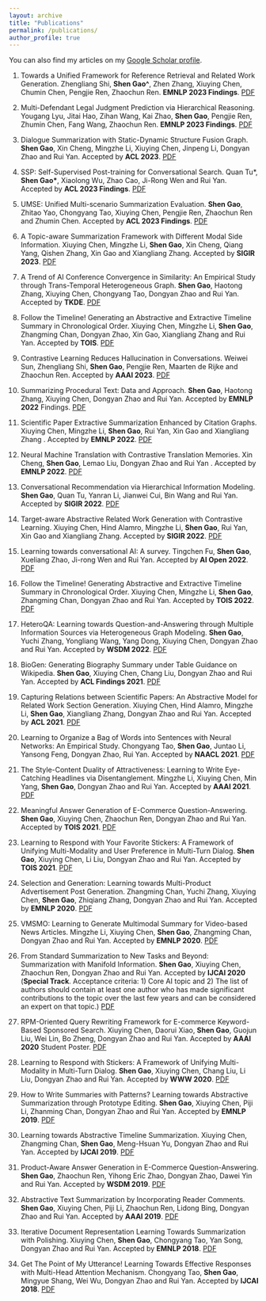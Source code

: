 ```yaml
---
layout: archive
title: "Publications"
permalink: /publications/
author_profile: true
---
```


You can also find my articles on my [Google Scholar profile](https://scholar.google.com/citations?user=Xb5yz-YAAAAJ&hl=zh-CN).

1. Towards a Unified Framework for  Reference Retrieval and Related Work Generation. Zhengliang Shi, **Shen Gao^**, Zhen Zhang, Xiuying Chen, Chumin Chen, Pengjie Ren, Zhaochun Ren. **EMNLP 2023 Findings**. [PDF](/files/2023-emnlp-related-gen.pdf)

2. Multi-Defendant Legal Judgment Prediction via Hierarchical Reasoning. Yougang Lyu, Jitai Hao, Zihan Wang, Kai Zhao, **Shen Gao**, Pengjie Ren, Zhumin Chen, Fang Wang, Zhaochun Ren. **EMNLP 2023 Findings**. [PDF](/files/2023-emnlp-legal.pdf)

1. Dialogue Summarization with Static-Dynamic Structure Fusion Graph. **Shen Gao**, Xin Cheng, Mingzhe Li, Xiuying Chen, Jinpeng Li, Dongyan Zhao and Rui Yan. Accepted by **ACL 2023**. [PDF](/files/2023-acl-dialog-summ.pdf)

1. SSP: Self-Supervised Post-training for Conversational Search. Quan Tu\*, **Shen Gao\***, Xiaolong Wu, Zhao Cao, Ji-Rong Wen and Rui Yan. Accepted by **ACL 2023 Findings**. [PDF](/files/2023-acl-ssp.pdf)

1. UMSE: Unified Multi-scenario Summarization Evaluation. **Shen Gao**, Zhitao Yao, Chongyang Tao, Xiuying Chen, Pengjie Ren, Zhaochun Ren and Zhumin Chen. Accepted by **ACL 2023 Findings**. [PDF](/files/2023-acl-uni-eval.pdf)

1. A Topic-aware Summarization Framework with Different Modal Side Information. Xiuying Chen, Mingzhe Li, **Shen Gao**, Xin Cheng, Qiang Yang, Qishen Zhang, Xin Gao and Xiangliang Zhang. Accepted by **SIGIR 2023**. [PDF](/files/2023-sigir-two-input.pdf)

1. A Trend of AI Conference Convergence in Similarity: An Empirical Study through Trans-Temporal Heterogeneous Graph. **Shen Gao**, Haotong Zhang, Xiuying Chen, Chongyang Tao, Dongyan Zhao and Rui Yan. Accepted by **TKDE**. [PDF](/files/2023-tkde-comf-simi.pdf)

1. Follow the Timeline! Generating an Abstractive and Extractive Timeline Summary in Chronological Order. Xiuying Chen, Mingzhe Li, **Shen Gao**, Zhangming Chan, Dongyan Zhao, Xin Gao, Xiangliang Zhang and Rui Yan. Accepted by **TOIS**. [PDF](/files/2023-tois-timeline.pdf)

1. Contrastive Learning Reduces Hallucination in Conversations. Weiwei Sun, Zhengliang Shi, **Shen Gao**, Pengjie Ren, Maarten de Rijke and Zhaochun Ren. Accepted by **AAAI 2023**. [PDF](/files/2023-aaai-cont-conv.pdf)

1. Summarizing Procedural Text: Data and Approach. **Shen Gao**, Haotong Zhang, Xiuying Chen, Dongyan Zhao and Rui Yan. Accepted by **EMNLP 2022** Findings. [PDF](/files/2022-emnlp-proc-summ.pdf)

1. Scientific Paper Extractive Summarization Enhanced by Citation Graphs. Xiuying Chen, Mingzhe Li, **Shen Gao**, Rui Yan, Xin Gao and Xiangliang Zhang
. Accepted by **EMNLP 2022**. [PDF](/files/2022-emnlp-sci-paper-summ.pdf)

1. Neural Machine Translation with Contrastive Translation Memories. Xin Cheng, **Shen Gao**, Lemao Liu, Dongyan Zhao and Rui Yan
. Accepted by **EMNLP 2022**. [PDF](/files/2022-emnlp-mem-trans.pdf)

1. Conversational Recommendation via Hierarchical Information Modeling. **Shen Gao**, Quan Tu, Yanran Li, Jianwei Cui, Bin Wang and Rui Yan. Accepted by **SIGIR 2022**. [PDF](/files/2022-sigir-conv-rec.pdf)

1. Target-aware Abstractive Related Work Generation with Contrastive Learning. Xiuying Chen, Hind Alamro, Mingzhe Li, **Shen Gao**, Rui Yan, Xin Gao and Xiangliang Zhang. Accepted by **SIGIR 2022**. [PDF](/files/2022-sigir-related-gen.pdf)

1. Learning towards conversational AI: A survey. Tingchen Fu, **Shen Gao**, Xueliang Zhao, Ji-rong Wen and Rui Yan. Accepted by **AI Open 2022**. [PDF](/files/2022-aiopen-dialog-survey.pdf)

1. Follow the Timeline! Generating Abstractive and Extractive Timeline Summary in Chronological Order. Xiuying Chen, Mingzhe Li, **Shen Gao**, Zhangming Chan, Dongyan Zhao and Rui Yan. Accepted by **TOIS 2022**. [PDF](/)

1. HeteroQA: Learning towards Question-and-Answering through Multiple Information Sources via Heterogeneous Graph Modeling. **Shen Gao**, Yuchi Zhang, Yongliang Wang, Yang Dong, Xiuying Chen, Dongyan Zhao and Rui Yan. Accepted by **WSDM 2022**. [PDF](/files/2022-wsdm-antqa.pdf)

1. BioGen: Generating Biography Summary under Table Guidance on Wikipedia. **Shen Gao**, Xiuying Chen, Chang Liu, Dongyan Zhao and Rui Yan. Accepted by **ACL Findings 2021**. [PDF](/files/2021-aclfindings-table-summ.pdf)

1. Capturing Relations between Scientific Papers: An Abstractive Model for Related Work Section Generation. Xiuying Chen, Hind Alamro, Mingzhe Li, **Shen Gao**, Xiangliang Zhang, Dongyan Zhao and Rui Yan. Accepted by **ACL 2021**. [PDF](/files/2021-acl-survey-gen.pdf)

1. Learning to Organize a Bag of Words into Sentences with Neural Networks: An Empirical Study. Chongyang Tao, **Shen Gao**, Juntao Li, Yansong Feng, Dongyan Zhao, Rui Yan. Accepted by **NAACL 2021**. [PDF](/files/2021-naacl-set2seq.pdf)

1. The Style-Content Duality of Attractiveness: Learning to Write Eye-Catching Headlines via Disentanglement. Mingzhe Li, Xiuying Chen, Min Yang, **Shen Gao**, Dongyan Zhao and Rui Yan. Accepted by **AAAI 2021**. [PDF](/files/2021-aaai-style-summ.pdf)

1. Meaningful Answer Generation of E-Commerce Question-Answering. **Shen Gao**, Xiuying Chen, Zhaochun Ren, Dongyan Zhao and Rui Yan. Accepted by **TOIS 2021**. [PDF](/files/2021-tois-memqa.pdf)

1. Learning to Respond with Your Favorite Stickers: A Framework of Unifying Multi-Modality and User Preference in Multi-Turn Dialog. **Shen Gao**, Xiuying Chen, Li Liu, Dongyan Zhao and Rui Yan. Accepted by **TOIS 2021**. [PDF](/files/2021-tois-sticker.pdf)

1. Selection and Generation: Learning towards Multi-Product Advertisement Post Generation. Zhangming Chan, Yuchi Zhang, Xiuying Chen, **Shen Gao**, Zhiqiang Zhang, Dongyan Zhao and Rui Yan. Accepted by **EMNLP 2020**. [PDF](/files/2020-emnlp-adpost.pdf)

1. VMSMO: Learning to Generate Multimodal Summary for Video-based News Articles. Mingzhe Li, Xiuying Chen, **Shen Gao**, Zhangming Chan, Dongyan Zhao and Rui Yan. Accepted by **EMNLP 2020**. [PDF](/files/2020-emnlp-mmsumm.pdf)
    
1. From Standard Summarization to New Tasks and Beyond: Summarization with Manifold Information. **Shen Gao**, Xiuying Chen, Zhaochun Ren, Dongyan Zhao and Rui Yan. Accepted by **IJCAI 2020** (**Special Track**. Acceptance criteria: 1) Core AI topic and 2) The list of authors should contain at least one author who has made significant contributions to the topic over the last few years and can be considered an expert on that topic.) [PDF](/files/2020-ijcai-summ-survey.pdf)

1. RPM-Oriented Query Rewriting Framework for E-commerce Keyword-Based Sponsored Search. Xiuying Chen, Daorui Xiao, **Shen Gao**, Guojun Liu, Wei Lin, Bo Zheng, Dongyan Zhao and Rui Yan. Accepted by **AAAI 2020** Student Poster. [PDF](/files/2020-aaai-query-rewrite.pdf)
    
1. Learning to Respond with Stickers: A Framework of Unifying Multi-Modality in Multi-Turn Dialog. **Shen Gao**, Xiuying Chen, Chang Liu, Li Liu, Dongyan Zhao and Rui Yan. Accepted by **WWW 2020**. [PDF](/files/2020-www.sticker.pdf)
    
1. How to Write Summaries with Patterns? Learning towards Abstractive Summarization through Prototype Editing. **Shen Gao**, Xiuying Chen, Piji Li, Zhanming Chan, Dongyan Zhao and Rui Yan. Accepted by **EMNLP 2019**. [PDF](/files/2019-emnlp-proto.pdf)

1. Learning towards Abstractive Timeline Summarization. Xiuying Chen, Zhangming Chan, **Shen Gao**, Meng-Hsuan Yu, Dongyan Zhao and Rui Yan. Accepted by **IJCAI 2019**. [PDF](/files/2019-ijcai-timeline.pdf)
    
1. Product-Aware Answer Generation in E-Commerce Question-Answering. **Shen Gao**, Zhaochun Ren, Yihong Eric Zhao, Dongyan Zhao, Dawei Yin and Rui Yan. Accepted by **WSDM 2019**. [PDF](/files/2019-wsdm-ecom-qa.pdf)

1. Abstractive Text Summarization by Incorporating Reader Comments. **Shen Gao**, Xiuying Chen, Piji Li, Zhaochun Ren, Lidong Bing, Dongyan Zhao and Rui Yan. Accepted by **AAAI 2019**. [PDF](/files/2019-aaai-reader.pdf)

1. Iterative Document Representation Learning Towards Summarization with Polishing. Xiuying Chen, **Shen Gao**, Chongyang Tao, Yan Song, Dongyan Zhao and Rui Yan. Accepted by **EMNLP 2018**. [PDF](/files/2018-emnlp-polish.pdf) 

1. Get The Point of My Utterance! Learning Towards Effective Responses with Multi-Head Attention Mechanism. Chongyang Tao, **Shen Gao**, Mingyue Shang, Wei Wu, Dongyan Zhao and Rui Yan. Accepted by **IJCAI 2018**. [PDF](/files/2018-ijcai-multi-head.pdf)
